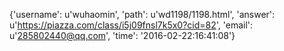{'username': u'wuhaomin', 'path': u'wd1198/1198.html', 'answer': u'https://piazza.com/class/i5j09fnsl7k5x0?cid=82', 'email': u'285802440@qq.com', 'time': '2016-02-22:16:41:08'}